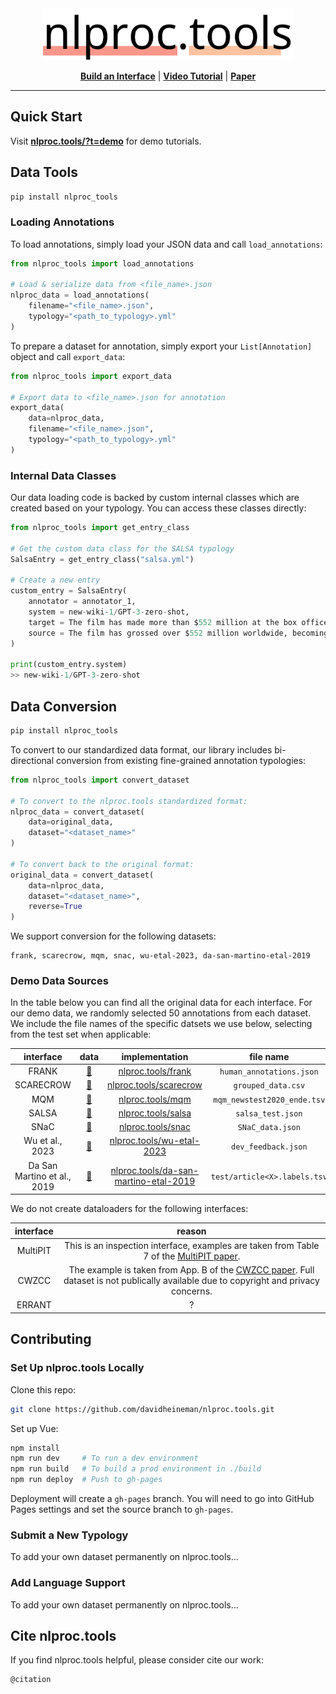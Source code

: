 <div align="center">
    <img src="./public/logo.png" width="400"/>

[**Build an Interface**](https://nlproc.tools) | [**Video Tutorial**](https://www.youtube.com) | [**Paper**](https://arxiv.org/)
</div>

------------------------------------------------

## Quick Start
Visit [**nlproc.tools/?t=demo**](https://nlproc.tools/?t=demo) for demo tutorials.

## Data Tools
```python
pip install nlproc_tools
```

### Loading Annotations
To load annotations, simply load your JSON data and call `load_annotations`:

```python
from nlproc_tools import load_annotations

# Load & serialize data from <file_name>.json
nlproc_data = load_annotations(
    filename="<file_name>.json",
    typology="<path_to_typology>.yml"
)
```

To prepare a dataset for annotation, simply export your `List[Annotation]` object and call `export_data`:
```python
from nlproc_tools import export_data

# Export data to <file_name>.json for annotation
export_data(
    data=nlproc_data,
    filename="<file_name>.json",
    typology="<path_to_typology>.yml"
)
```

### Internal Data Classes
Our data loading code is backed by custom internal classes which are created based on your typology. You can access these classes directly:
```python
from nlproc_tools import get_entry_class

# Get the custom data class for the SALSA typology
SalsaEntry = get_entry_class("salsa.yml")

# Create a new entry
custom_entry = SalsaEntry(
    annotator = annotator_1, 
    system = new-wiki-1/GPT-3-zero-shot, 
    target = The film has made more than $552 million at the box office and is currently the eighth most successful movie of 2022., 
    source = The film has grossed over $552 million worldwide, becoming the eighth highest-grossing film of 2022.
)

print(custom_entry.system)
>> new-wiki-1/GPT-3-zero-shot
```

## Data Conversion
```python
pip install nlproc_tools
```

To convert to our standardized data format, our library includes bi-directional conversion from existing fine-grained annotation typologies:

```python
from nlproc_tools import convert_dataset

# To convert to the nlproc.tools standardized format:
nlproc_data = convert_dataset(
    data=original_data, 
    dataset="<dataset_name>"
)

# To convert back to the original format:
original_data = convert_dataset(
    data=nlproc_data, 
    dataset="<dataset_name>", 
    reverse=True
)
```

We support conversion for the following datasets:
```
frank, scarecrow, mqm, snac, wu-etal-2023, da-san-martino-etal-2019
```

### Demo Data Sources

In the table below you can find all the original data for each interface. For our demo data, we randomly selected 50 annotations from each dataset. We include the file names of the specific datsets we use below, selecting from the test set when applicable:

| interface | data | implementation | file name |
|:---: | :--: | :---: | :---: |
| FRANK | [🔗](https://github.com/artidoro/frank) | [nlproc.tools/frank](https://nlproc.tools/frank) | `human_annotations.json` |
| SCARECROW | [🔗](https://yao-dou.github.io/scarecrow) | [nlproc.tools/scarecrow](https://nlproc.tools/scarecrow) | `grouped_data.csv` |
| MQM | [🔗](https://github.com/google/wmt-mqm-human-evaluation) | [nlproc.tools/mqm](https://nlproc.tools/mqm) | `mqm_newstest2020_ende.tsv` |
| SALSA | [🔗](https://github.com/davidheineman/salsa) | [nlproc.tools/salsa](https://nlproc.tools/salsa) | `salsa_test.json` |
| SNaC | [🔗](https://github.com/tagoyal/snac) | [nlproc.tools/snac](https://nlproc.tools/snac) | `SNaC_data.json` |
| Wu et al., 2023 | [🔗](https://github.com/allenai/FineGrainedRLHF) | [nlproc.tools/wu-etal-2023](https://nlproc.tools/wu-etal-2023) | `dev_feedback.json` |
| Da San Martino et al., 2019 | [🔗](https://propaganda.qcri.org/) | [nlproc.tools/da-san-martino-etal-2019](https://nlproc.tools/da-san-martino-etal-2019) | `test/article<X>.labels.tsv` |

We do not create dataloaders for the following interfaces:

| interface | reason |
|:---: | :--: |
| MultiPIT | This is an inspection interface, examples are taken from Table 7 of the [MultiPIT paper](https://aclanthology.org/2022.emnlp-main.631). |
| CWZCC | The example is taken from App. B of the [CWZCC paper](https://aclanthology.org/2020.lrec-1.327). Full dataset is not publically available due to copyright and privacy concerns. |
| ERRANT | ? |

## Contributing

### Set Up nlproc.tools Locally
Clone this repo: 
```sh
git clone https://github.com/davidheineman/nlproc.tools.git
```

Set up Vue: 
```sh
npm install
npm run dev     # To run a dev environment
npm run build   # To build a prod environment in ./build
npm run deploy  # Push to gh-pages
```

Deployment will create a `gh-pages` branch. You will need to go into GitHub Pages settings and set the source branch to `gh-pages`.

### Submit a New Typology
To add your own dataset permanently on nlproc.tools...

### Add Language Support
To add your own dataset permanently on nlproc.tools...

## Cite nlproc.tools
If you find nlproc.tools helpful, please consider cite our work:
```
@citation
```